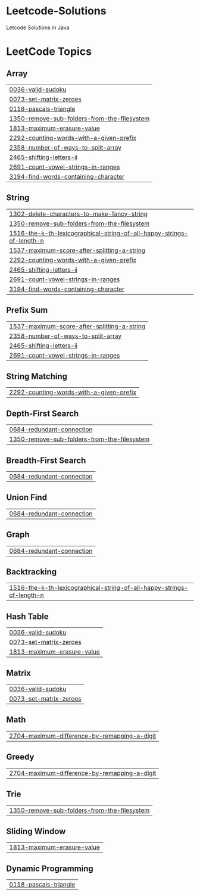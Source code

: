 # Leetcode-Solutions
Letcode Solutions in Java

<!---LeetCode Topics Start-->
# LeetCode Topics
## Array
|  |
| ------- |
| [0036-valid-sudoku](https://github.com/SonakshiA/Leetcode-Solutions/tree/master/0036-valid-sudoku) |
| [0073-set-matrix-zeroes](https://github.com/SonakshiA/Leetcode-Solutions/tree/master/0073-set-matrix-zeroes) |
| [0118-pascals-triangle](https://github.com/SonakshiA/Leetcode-Solutions/tree/master/0118-pascals-triangle) |
| [1350-remove-sub-folders-from-the-filesystem](https://github.com/SonakshiA/Leetcode-Solutions/tree/master/1350-remove-sub-folders-from-the-filesystem) |
| [1813-maximum-erasure-value](https://github.com/SonakshiA/Leetcode-Solutions/tree/master/1813-maximum-erasure-value) |
| [2292-counting-words-with-a-given-prefix](https://github.com/SonakshiA/Leetcode-Solutions/tree/master/2292-counting-words-with-a-given-prefix) |
| [2358-number-of-ways-to-split-array](https://github.com/SonakshiA/Leetcode-Solutions/tree/master/2358-number-of-ways-to-split-array) |
| [2465-shifting-letters-ii](https://github.com/SonakshiA/Leetcode-Solutions/tree/master/2465-shifting-letters-ii) |
| [2691-count-vowel-strings-in-ranges](https://github.com/SonakshiA/Leetcode-Solutions/tree/master/2691-count-vowel-strings-in-ranges) |
| [3194-find-words-containing-character](https://github.com/SonakshiA/Leetcode-Solutions/tree/master/3194-find-words-containing-character) |
## String
|  |
| ------- |
| [1302-delete-characters-to-make-fancy-string](https://github.com/SonakshiA/Leetcode-Solutions/tree/master/1302-delete-characters-to-make-fancy-string) |
| [1350-remove-sub-folders-from-the-filesystem](https://github.com/SonakshiA/Leetcode-Solutions/tree/master/1350-remove-sub-folders-from-the-filesystem) |
| [1516-the-k-th-lexicographical-string-of-all-happy-strings-of-length-n](https://github.com/SonakshiA/Leetcode-Solutions/tree/master/1516-the-k-th-lexicographical-string-of-all-happy-strings-of-length-n) |
| [1537-maximum-score-after-splitting-a-string](https://github.com/SonakshiA/Leetcode-Solutions/tree/master/1537-maximum-score-after-splitting-a-string) |
| [2292-counting-words-with-a-given-prefix](https://github.com/SonakshiA/Leetcode-Solutions/tree/master/2292-counting-words-with-a-given-prefix) |
| [2465-shifting-letters-ii](https://github.com/SonakshiA/Leetcode-Solutions/tree/master/2465-shifting-letters-ii) |
| [2691-count-vowel-strings-in-ranges](https://github.com/SonakshiA/Leetcode-Solutions/tree/master/2691-count-vowel-strings-in-ranges) |
| [3194-find-words-containing-character](https://github.com/SonakshiA/Leetcode-Solutions/tree/master/3194-find-words-containing-character) |
## Prefix Sum
|  |
| ------- |
| [1537-maximum-score-after-splitting-a-string](https://github.com/SonakshiA/Leetcode-Solutions/tree/master/1537-maximum-score-after-splitting-a-string) |
| [2358-number-of-ways-to-split-array](https://github.com/SonakshiA/Leetcode-Solutions/tree/master/2358-number-of-ways-to-split-array) |
| [2465-shifting-letters-ii](https://github.com/SonakshiA/Leetcode-Solutions/tree/master/2465-shifting-letters-ii) |
| [2691-count-vowel-strings-in-ranges](https://github.com/SonakshiA/Leetcode-Solutions/tree/master/2691-count-vowel-strings-in-ranges) |
## String Matching
|  |
| ------- |
| [2292-counting-words-with-a-given-prefix](https://github.com/SonakshiA/Leetcode-Solutions/tree/master/2292-counting-words-with-a-given-prefix) |
## Depth-First Search
|  |
| ------- |
| [0684-redundant-connection](https://github.com/SonakshiA/Leetcode-Solutions/tree/master/0684-redundant-connection) |
| [1350-remove-sub-folders-from-the-filesystem](https://github.com/SonakshiA/Leetcode-Solutions/tree/master/1350-remove-sub-folders-from-the-filesystem) |
## Breadth-First Search
|  |
| ------- |
| [0684-redundant-connection](https://github.com/SonakshiA/Leetcode-Solutions/tree/master/0684-redundant-connection) |
## Union Find
|  |
| ------- |
| [0684-redundant-connection](https://github.com/SonakshiA/Leetcode-Solutions/tree/master/0684-redundant-connection) |
## Graph
|  |
| ------- |
| [0684-redundant-connection](https://github.com/SonakshiA/Leetcode-Solutions/tree/master/0684-redundant-connection) |
## Backtracking
|  |
| ------- |
| [1516-the-k-th-lexicographical-string-of-all-happy-strings-of-length-n](https://github.com/SonakshiA/Leetcode-Solutions/tree/master/1516-the-k-th-lexicographical-string-of-all-happy-strings-of-length-n) |
## Hash Table
|  |
| ------- |
| [0036-valid-sudoku](https://github.com/SonakshiA/Leetcode-Solutions/tree/master/0036-valid-sudoku) |
| [0073-set-matrix-zeroes](https://github.com/SonakshiA/Leetcode-Solutions/tree/master/0073-set-matrix-zeroes) |
| [1813-maximum-erasure-value](https://github.com/SonakshiA/Leetcode-Solutions/tree/master/1813-maximum-erasure-value) |
## Matrix
|  |
| ------- |
| [0036-valid-sudoku](https://github.com/SonakshiA/Leetcode-Solutions/tree/master/0036-valid-sudoku) |
| [0073-set-matrix-zeroes](https://github.com/SonakshiA/Leetcode-Solutions/tree/master/0073-set-matrix-zeroes) |
## Math
|  |
| ------- |
| [2704-maximum-difference-by-remapping-a-digit](https://github.com/SonakshiA/Leetcode-Solutions/tree/master/2704-maximum-difference-by-remapping-a-digit) |
## Greedy
|  |
| ------- |
| [2704-maximum-difference-by-remapping-a-digit](https://github.com/SonakshiA/Leetcode-Solutions/tree/master/2704-maximum-difference-by-remapping-a-digit) |
## Trie
|  |
| ------- |
| [1350-remove-sub-folders-from-the-filesystem](https://github.com/SonakshiA/Leetcode-Solutions/tree/master/1350-remove-sub-folders-from-the-filesystem) |
## Sliding Window
|  |
| ------- |
| [1813-maximum-erasure-value](https://github.com/SonakshiA/Leetcode-Solutions/tree/master/1813-maximum-erasure-value) |
## Dynamic Programming
|  |
| ------- |
| [0118-pascals-triangle](https://github.com/SonakshiA/Leetcode-Solutions/tree/master/0118-pascals-triangle) |
<!---LeetCode Topics End-->